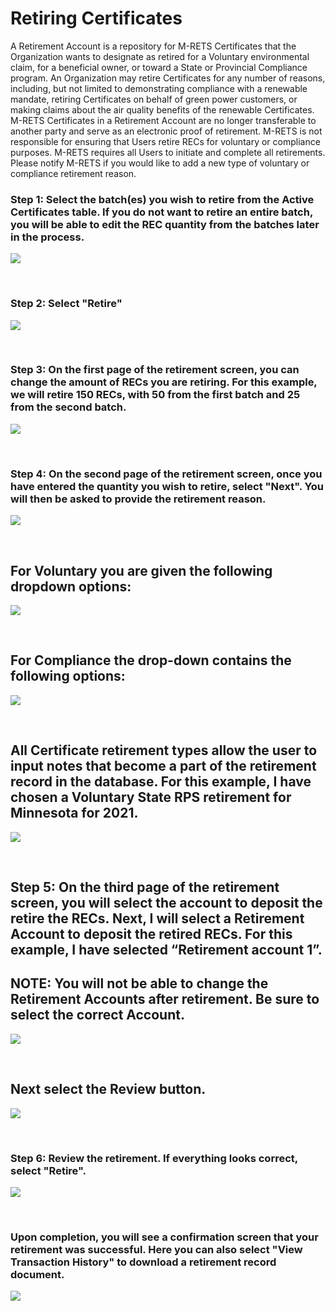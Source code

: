 # Retiring Certificates

A Retirement Account is a repository for M-RETS Certificates that the Organization wants to designate as retired for a Voluntary environmental claim, for a beneficial owner, or toward a State or Provincial Compliance program. An Organization may retire Certificates for any number of reasons, including, but not limited to demonstrating compliance with a renewable mandate, retiring Certificates on behalf of green power customers, or making claims about the air quality benefits of the renewable Certificates. M-RETS Certificates in a Retirement Account are no longer transferable to another party and serve as an electronic proof of retirement. M-RETS is not responsible for ensuring that Users retire RECs for voluntary or compliance purposes. M-RETS requires all Users to initiate and complete all retirements. Please notify M-RETS if you would like to add a new type of voluntary or compliance retirement reason. 


### Step 1: Select the batch(es) you wish to retire from the Active Certificates table. If you do not want to retire an entire batch, you will be able to edit the REC quantity from the batches later in the process.

![](https://github.com/mrets/photos/blob/9d58405d0a1e6c5ed21939fd9f1c034be68c1385/retiring_certificates2.2.png)

<br>

### Step 2: Select "Retire"

![](https://github.com/mrets/photos/blob/0d7a399d337fb1247d53933a4fd66dd12244753f/retiring_certificates3.2.png)

<br>

### Step 3: On the first page of the retirement screen, you can change the amount of RECs you are retiring. For this example, we will retire 150 RECs, with 50 from the first batch and 25 from the second batch. 

![](https://github.com/mrets/photos/blob/0c16ca0394119844d828a6f1de534ddacc915899/retiring_certificates4.png)

<br>

### Step 4: On the second page of the retirement screen, once you have entered the quantity you wish to retire, select "Next". You will then be asked to provide the retirement reason.

![](https://github.com/mrets/photos/blob/f339ab399909407e23deba57519b78593d7cebb5/retiring_certificates5.2.png)

<br>

## For Voluntary you are given the following dropdown options:
![](https://github.com/mrets/photos/blob/d28b47ed00024051472a90c74d4e75ea1469c6aa/retiring_certificates_6.2.png)

<br>

## For Compliance the drop-down contains the following options:
![](https://github.com/mrets/photos/blob/03691bf2961eddfb8f2d5ba93b16f4be40919afb/retiring_certificates_7.2.png)

<br>

## All Certificate retirement types allow the user to input notes that become a part of the retirement record in the database. For this example, I have chosen a Voluntary State RPS retirement for Minnesota for 2021.

![](https://github.com/mrets/photos/blob/6497bc64b1c54de2aade015b4de9b58ae0dd3f23/retiring_certificates_8.2.png)

<br>

## Step 5: On the third page of the retirement screen, you will select the account to deposit the retire the RECs. Next, I will select a Retirement Account to deposit the retired RECs. For this example, I have selected “Retirement account 1”. 

## NOTE: You will not be able to change the Retirement Accounts after retirement. Be sure to select the correct Account.

![](https://github.com/mrets/photos/blob/59555367d0d56ffe96237dee31921db7e0de9a02/retiring_certificates_9.2.png)

<br>

## Next select the Review button.

![](https://github.com/mrets/photos/blob/59555367d0d56ffe96237dee31921db7e0de9a02/retiring_certificates_10.2.png)

<br>

### Step 6: Review the retirement. If everything looks correct, select "Retire".

![](https://github.com/mrets/photos/blob/ff0187686c3ac0d7342bca232a991a05627eea3c/retiring_certificates_11.2.png)

<br>

### Upon completion, you will see a confirmation screen that your retirement was successful. Here you can also select "View Transaction History" to download a retirement record document.

![](https://github.com/mrets/photos/blob/356771c424127186222eeef95bf7d343155bd1ae/retiring_certificates_12.2.png)

